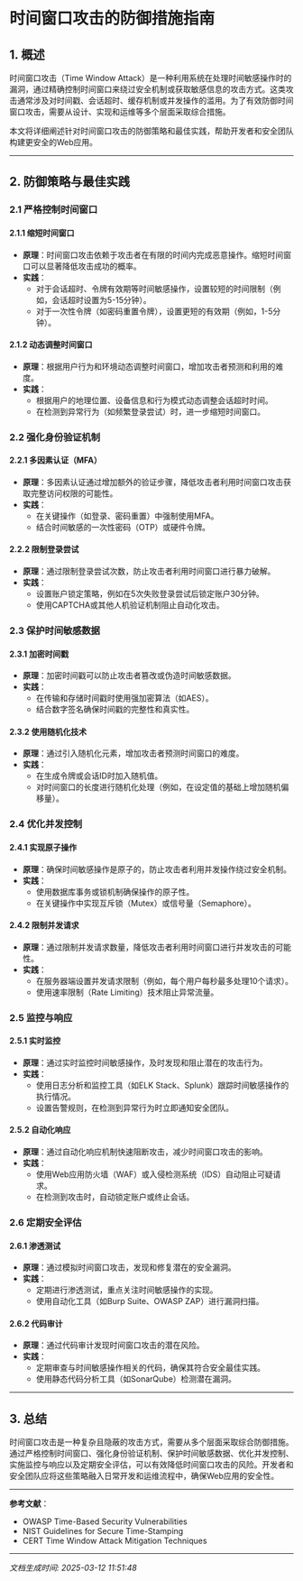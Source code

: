 # 时间窗口攻击的防御措施指南

## 1. 概述

时间窗口攻击（Time Window Attack）是一种利用系统在处理时间敏感操作时的漏洞，通过精确控制时间窗口来绕过安全机制或获取敏感信息的攻击方式。这类攻击通常涉及对时间戳、会话超时、缓存机制或并发操作的滥用。为了有效防御时间窗口攻击，需要从设计、实现和运维等多个层面采取综合措施。

本文将详细阐述针对时间窗口攻击的防御策略和最佳实践，帮助开发者和安全团队构建更安全的Web应用。

---

## 2. 防御策略与最佳实践

### 2.1 严格控制时间窗口

#### 2.1.1 缩短时间窗口
- **原理**：时间窗口攻击依赖于攻击者在有限的时间内完成恶意操作。缩短时间窗口可以显著降低攻击成功的概率。
- **实践**：
  - 对于会话超时、令牌有效期等时间敏感操作，设置较短的时间限制（例如，会话超时设置为5-15分钟）。
  - 对于一次性令牌（如密码重置令牌），设置更短的有效期（例如，1-5分钟）。

#### 2.1.2 动态调整时间窗口
- **原理**：根据用户行为和环境动态调整时间窗口，增加攻击者预测和利用的难度。
- **实践**：
  - 根据用户的地理位置、设备信息和行为模式动态调整会话超时时间。
  - 在检测到异常行为（如频繁登录尝试）时，进一步缩短时间窗口。

### 2.2 强化身份验证机制

#### 2.2.1 多因素认证（MFA）
- **原理**：多因素认证通过增加额外的验证步骤，降低攻击者利用时间窗口攻击获取完整访问权限的可能性。
- **实践**：
  - 在关键操作（如登录、密码重置）中强制使用MFA。
  - 结合时间敏感的一次性密码（OTP）或硬件令牌。

#### 2.2.2 限制登录尝试
- **原理**：通过限制登录尝试次数，防止攻击者利用时间窗口进行暴力破解。
- **实践**：
  - 设置账户锁定策略，例如在5次失败登录尝试后锁定账户30分钟。
  - 使用CAPTCHA或其他人机验证机制阻止自动化攻击。

### 2.3 保护时间敏感数据

#### 2.3.1 加密时间戳
- **原理**：加密时间戳可以防止攻击者篡改或伪造时间敏感数据。
- **实践**：
  - 在传输和存储时间戳时使用强加密算法（如AES）。
  - 结合数字签名确保时间戳的完整性和真实性。

#### 2.3.2 使用随机化技术
- **原理**：通过引入随机化元素，增加攻击者预测时间窗口的难度。
- **实践**：
  - 在生成令牌或会话ID时加入随机值。
  - 对时间窗口的长度进行随机化处理（例如，在设定值的基础上增加随机偏移量）。

### 2.4 优化并发控制

#### 2.4.1 实现原子操作
- **原理**：确保时间敏感操作是原子的，防止攻击者利用并发操作绕过安全机制。
- **实践**：
  - 使用数据库事务或锁机制确保操作的原子性。
  - 在关键操作中实现互斥锁（Mutex）或信号量（Semaphore）。

#### 2.4.2 限制并发请求
- **原理**：通过限制并发请求数量，降低攻击者利用时间窗口进行并发攻击的可能性。
- **实践**：
  - 在服务器端设置并发请求限制（例如，每个用户每秒最多处理10个请求）。
  - 使用速率限制（Rate Limiting）技术阻止异常流量。

### 2.5 监控与响应

#### 2.5.1 实时监控
- **原理**：通过实时监控时间敏感操作，及时发现和阻止潜在的攻击行为。
- **实践**：
  - 使用日志分析和监控工具（如ELK Stack、Splunk）跟踪时间敏感操作的执行情况。
  - 设置告警规则，在检测到异常行为时立即通知安全团队。

#### 2.5.2 自动化响应
- **原理**：通过自动化响应机制快速阻断攻击，减少时间窗口攻击的影响。
- **实践**：
  - 使用Web应用防火墙（WAF）或入侵检测系统（IDS）自动阻止可疑请求。
  - 在检测到攻击时，自动锁定账户或终止会话。

### 2.6 定期安全评估

#### 2.6.1 渗透测试
- **原理**：通过模拟时间窗口攻击，发现和修复潜在的安全漏洞。
- **实践**：
  - 定期进行渗透测试，重点关注时间敏感操作的实现。
  - 使用自动化工具（如Burp Suite、OWASP ZAP）进行漏洞扫描。

#### 2.6.2 代码审计
- **原理**：通过代码审计发现时间窗口攻击的潜在风险。
- **实践**：
  - 定期审查与时间敏感操作相关的代码，确保其符合安全最佳实践。
  - 使用静态代码分析工具（如SonarQube）检测潜在漏洞。

---

## 3. 总结

时间窗口攻击是一种复杂且隐蔽的攻击方式，需要从多个层面采取综合防御措施。通过严格控制时间窗口、强化身份验证机制、保护时间敏感数据、优化并发控制、实施监控与响应以及定期安全评估，可以有效降低时间窗口攻击的风险。开发者和安全团队应将这些策略融入日常开发和运维流程中，确保Web应用的安全性。

---

**参考文献**：
- OWASP Time-Based Security Vulnerabilities
- NIST Guidelines for Secure Time-Stamping
- CERT Time Window Attack Mitigation Techniques

---

*文档生成时间: 2025-03-12 11:51:48*
